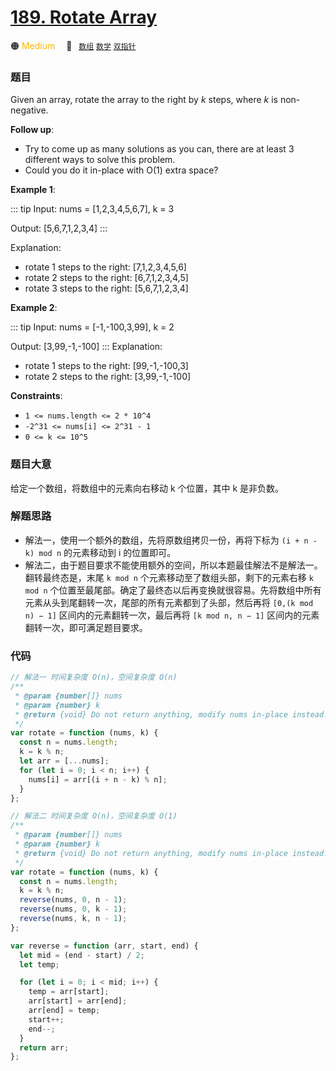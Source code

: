 # [189. Rotate Array](https://leetcode.com/problems/rotate-array/)

🟠 <font color=#ffb800>Medium</font>&emsp; 🔖&ensp; [`数组`](../solution/数组) [`数学`](../solution/数学) [`双指针`](../solution/双指针)
### 题目

Given an array, rotate the array to the right by *k* steps, where *k* is non-negative.

**Follow up**:

- Try to come up as many solutions as you can, there are at least 3 different ways to solve this problem.
- Could you do it in-place with O(1) extra space?

**Example 1**:

::: tip
Input: nums = [1,2,3,4,5,6,7], k = 3

Output: [5,6,7,1,2,3,4]
:::

Explanation:

- rotate 1 steps to the right: [7,1,2,3,4,5,6]
- rotate 2 steps to the right: [6,7,1,2,3,4,5]
- rotate 3 steps to the right: [5,6,7,1,2,3,4]

**Example 2**:

::: tip
Input: nums = [-1,-100,3,99], k = 2

Output: [3,99,-1,-100]
:::
Explanation:

- rotate 1 steps to the right: [99,-1,-100,3]
- rotate 2 steps to the right: [3,99,-1,-100]

**Constraints**:

- `1 <= nums.length <= 2 * 10^4`
- `-2^31 <= nums[i] <= 2^31 - 1`
- `0 <= k <= 10^5`

### 题目大意

给定一个数组，将数组中的元素向右移动 k 个位置，其中 k 是非负数。

### 解题思路

- 解法一，使用一个额外的数组，先将原数组拷贝一份，再将下标为 `(i + n - k) mod n` 的元素移动到 i 的位置即可。
- 解法二，由于题目要求不能使用额外的空间，所以本题最佳解法不是解法一。翻转最终态是，末尾 `k mod n` 个元素移动至了数组头部，剩下的元素右移 `k mod n` 个位置至最尾部。确定了最终态以后再变换就很容易。先将数组中所有元素从头到尾翻转一次，尾部的所有元素都到了头部，然后再将 `[0,(k mod n) − 1]` 区间内的元素翻转一次，最后再将 `[k mod n, n − 1]` 区间内的元素翻转一次，即可满足题目要求。

### 代码

```javascript
// 解法一 时间复杂度 O(n)，空间复杂度 O(n)
/**
 * @param {number[]} nums
 * @param {number} k
 * @return {void} Do not return anything, modify nums in-place instead.
 */
var rotate = function (nums, k) {
  const n = nums.length;
  k = k % n;
  let arr = [...nums];
  for (let i = 0; i < n; i++) {
    nums[i] = arr[(i + n - k) % n];
  }
};

// 解法二 时间复杂度 O(n)，空间复杂度 O(1)
/**
 * @param {number[]} nums
 * @param {number} k
 * @return {void} Do not return anything, modify nums in-place instead.
 */
var rotate = function (nums, k) {
  const n = nums.length;
  k = k % n;
  reverse(nums, 0, n - 1);
  reverse(nums, 0, k - 1);
  reverse(nums, k, n - 1);
};

var reverse = function (arr, start, end) {
  let mid = (end - start) / 2;
  let temp;

  for (let i = 0; i < mid; i++) {
    temp = arr[start];
    arr[start] = arr[end];
    arr[end] = temp;
    start++;
    end--;
  }
  return arr;
};
```

